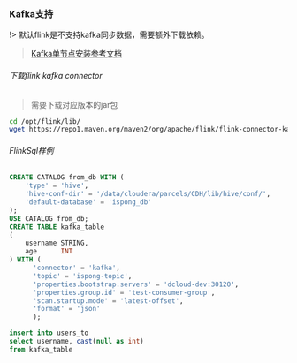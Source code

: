 ### Kafka支持

!> 默认flink是不支持kafka同步数据，需要额外下载依赖。

> [Kafka单节点安装参考文档](https://ispong.isxcode.com/hadoop/kafka/kafka%20%E5%8D%95%E8%8A%82%E7%82%B9%E5%AE%89%E8%A3%85/)

###### 下载flink kafka connector

> 需要下载对应版本的jar包

```bash
cd /opt/flink/lib/
wget https://repo1.maven.org/maven2/org/apache/flink/flink-connector-kafka_2.12/1.14.0/flink-connector-kafka_2.12-1.14.0.jar
```

###### FlinkSql样例

```sql
CREATE CATALOG from_db WITH (
    'type' = 'hive',
    'hive-conf-dir' = '/data/cloudera/parcels/CDH/lib/hive/conf/',
    'default-database' = 'ispong_db'
);
USE CATALOG from_db;
CREATE TABLE kafka_table
(
    username STRING,
    age      INT
) WITH (
      'connector' = 'kafka',
      'topic' = 'ispong-topic',
      'properties.bootstrap.servers' = 'dcloud-dev:30120',
      'properties.group.id' = 'test-consumer-group',
      'scan.startup.mode' = 'latest-offset',
      'format' = 'json'
      );

insert into users_to
select username, cast(null as int)
from kafka_table
```
